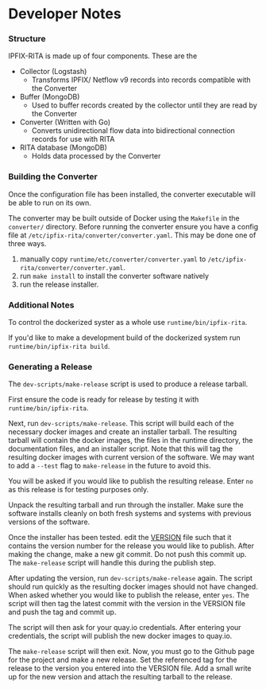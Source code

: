 # Developer Notes

### Structure

IPFIX-RITA is made up of four components. These are the

- Collector (Logstash)
  - Transforms IPFIX/ Netflow v9 records into records compatible with the Converter
- Buffer (MongoDB)
  - Used to buffer records created by the collector until they are read by the Converter
- Converter (Written with Go)
  - Converts unidirectional flow data into bidirectional connection records for use with RITA
- RITA database (MongoDB)
  - Holds data processed by the Converter

### Building the Converter

Once the configuration file has been installed, the converter executable will be able to run
on its own.

The converter may be built outside of Docker using the `Makefile` in the
`converter/` directory. Before running the converter ensure you have a config
file at `/etc/ipfix-rita/converter/converter.yaml`. This may be done one of three ways.

1. manually copy `runtime/etc/converter/converter.yaml` to `/etc/ipfix-rita/converter/converter.yaml`.
2. run `make install` to install the converter software natively
3. run the release installer.

### Additional Notes
To control the dockerized syster as a whole use `runtime/bin/ipfix-rita`.

If you'd like to make a development build of the dockerized system run
`runtime/bin/ipfix-rita build`.

### Generating a Release

The `dev-scripts/make-release` script is used to produce a release tarball.

First ensure the code is ready for release by testing it with `runtime/bin/ipfix-rita`.

Next, run `dev-scripts/make-release`. This script will build each of the
necessary docker images and create an installer tarball.
The resulting tarball will contain the docker images, the files in the
runtime directory, the documentation files, and an installer script.
Note that this will tag the resulting docker images with current version of the
software. We may want to add a `--test` flag to `make-release` in the future
to avoid this.

You will be asked if you would like to publish the resulting release. Enter
`no` as this release is for testing purposes only.

Unpack the resulting tarball and run through the installer. Make sure the
software installs cleanly on both fresh systems and systems with previous
versions of the software.

Once the installer has been tested. edit the [VERSION](../VERSION) file
such that it contains the version number for the release you would like to
publish. After making the change, make a new git commit.
Do not push this commit up. The `make-release` script will handle this during
the publish step.

After updating the version, run `dev-scripts/make-release` again. The script
should run quickly as the resulting docker images should not have changed.
When asked whether you would like to publish the release, enter `yes`.
The script will then tag the latest commit with the version in the VERSION
file and push the tag and commit up.

The script will then ask for your quay.io credentials. After entering
your credentials, the script will publish the new docker images to quay.io.

The `make-release` script will then exit. Now, you must go to the Github page
for the project and make a new release. Set the referenced tag for the release
to the version you entered into the VERSION file. Add a small write up for
the new version and attach the resulting tarball to the release.
